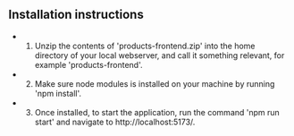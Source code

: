 ## Installation instructions
* 1. Unzip the contents of 'products-frontend.zip' into the home directory of your local webserver, and call it something relevant, for example 'products-frontend'.

* 2. Make sure node modules is installed on your machine by running 'npm install'.

* 3. Once installed, to start the application, run the command 'npm run start' and navigate to http://localhost:5173/.